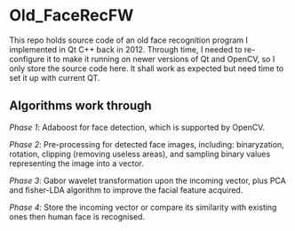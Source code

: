 # Old_FaceRecFW

This repo holds source code of an old face recognition program I implemented in Qt C++ back in 2012. Through time, I needed to re-configure it to make it running on newer versions of Qt and OpenCV, so I only store the source code here. It shall work as expected but need time to set it up with current QT.

## Algorithms work through

_Phase 1_: Adaboost for face detection, which is supported by OpenCV.

_Phase 2_: Pre-processing for detected face images, including: binaryzation, rotation, clipping (removing useless areas), and sampling binary values representing the image into a vector.

_Phase 3_: Gabor wavelet transformation upon the incoming vector, plus PCA and fisher-LDA algorithm to improve the facial feature acquired.

_Phase 4_: Store the incoming vector or compare its similarity with existing ones then human face is recognised. 

